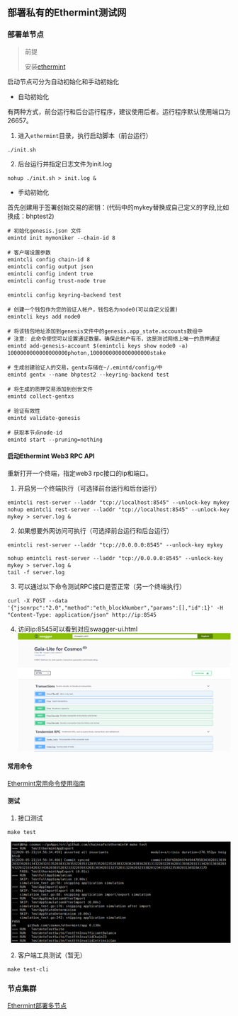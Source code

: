 ## 部署私有的Ethermint测试网
### 部署单节点
>前提
>
>安装[ethermint](install-ethermint.md)

启动节点可分为自动初始化和手动初始化
- 自动初始化

有两种方式，前台运行和后台运行程序，建议使用后者。运行程序默认使用端口为26657。

1. 进入`ethermint`目录，执行启动脚本（前台运行）
```
./init.sh
```
2. 后台运行并指定日志文件为init.log
```
nohup ./init.sh > init.log &
```
- 手动初始化

首先创建用于签署创始交易的密钥：(代码中的mykey替换成自己定义的字段,比如换成：bhptest2)
```
# 初始化genesis.json 文件
emintd init mymoniker --chain-id 8

# 客户端设置参数
emintcli config chain-id 8
emintcli config output json
emintcli config indent true
emintcli config trust-node true

emintcli config keyring-backend test

# 创建一个钱包作为您的验证人帐户，钱包名为node0(可以自定义设置)
emintcli keys add node0

# 将该钱包地址添加到genesis文件中的genesis.app_state.accounts数组中
# 注意: 此命令使您可以设置通证数量。确保此帐户有币，这是测试网络上唯一的质押通证
emintd add-genesis-account $(emintcli keys show node0 -a) 1000000000000000000photon,1000000000000000000stake

# 生成创建验证人的交易，gentx存储在~/.emintd/config/中
emintd gentx --name bhptest2 --keyring-backend test

# 将生成的质押交易添加到创世文件
emintd collect-gentxs

# 验证有效性
emintd validate-genesis

# 获取本节点node-id
emintd start --pruning=nothing
```

#### 启动Ethermint Web3 RPC API

重新打开一个终端，指定web3 rpc接口的ip和端口。

1. 开启另一个终端执行（可选择前台运行和后台运行）
```
emintcli rest-server --laddr "tcp://localhost:8545" --unlock-key mykey
nohup emintcli rest-server --laddr "tcp://localhost:8545" --unlock-key mykey > server.log &
```
2. 如果想要外网访问可执行（可选择前台运行和后台运行）
```
emintcli rest-server --laddr "tcp://0.0.0.0:8545" --unlock-key mykey
```
```
nohup emintcli rest-server --laddr "tcp://0.0.0.0:8545" --unlock-key mykey > server.log &
tail -f server.log
```
3. 可以通过以下命令测试RPC接口是否正常（另一个终端执行）
```
curl -X POST --data '{"jsonrpc":"2.0","method":"eth_blockNumber","params":[],"id":1}' -H "Content-Type: application/json" http://ip:8545
```
4. 访问ip:8545可以看到对应swagger-ui.html
![img](./images/ethermint-swagger.png) 

#### 常用命令

[Ethermint常用命令使用指南](./emintcli-cmd.md )

#### 测试

1. 接口测试
```
make test
```
![img](./images/ethermint-make-test.png) 

2. 客户端工具测试（暂无）
```
make test-cli
```
### 节点集群

[Ethermint部署多节点](./node-cluster-of-ethermint.md)

